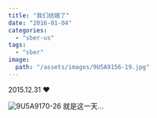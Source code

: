 ```yaml
---
title: "我们结婚了"
date: "2016-01-04"
categories: 
  - "sber-us"
tags: 
  - "sber"
image:
  path: "/assets/images/9U5A9156-19.jpg"
---
```


2015.12.31 ♥

![9U5A9170-26](/assets/images/9U5A9170-26.jpg) 就是这一天...

